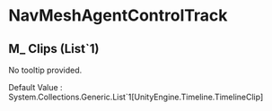 # NavMeshAgentControlTrack

## M_ Clips (List`1)

No tooltip provided.

Default Value     : System.Collections.Generic.List`1[UnityEngine.Timeline.TimelineClip]

